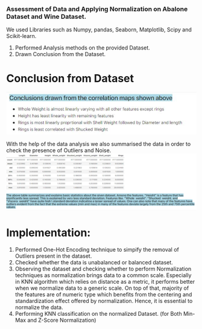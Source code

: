 ### Assessment of Data and Applying Normalization on Abalone Dataset and Wine Dataset.

We used Libraries such as Numpy, pandas, Seaborn, Matplotlib, Scipy and Scikit-learn.
1. Performed Analysis methods on the provided Dataset.
2. Drawn Conclusion from the Dataset.

# Conclusion from Dataset


![Data-analysis](photos/Data-analysis.JPG)

With the help of the data analysis we also summarised the data in order to check the presence of Outliers and Noise.
![Data-summary](photos/Data-summary.JPG)

# Implementation:
1. Performed One-Hot Encoding technique to simpify the removal of Outliers present in the dataset.
2. Checked whether the data is unabalanced or balanced dataset.
3.  Observing the dataset and checking whether to perform Normalization techniques as normalization brings data to a common scale. Especially in KNN algorithm which relies on distance as a metric, it performs better when we normalize data to a generic scale. On top of that, majority of the features are of numeric type which benefits from the centering and standardization effect offered by normalization. Hence, it is essential to normalize the data.    
4. Performing KNN classification on the normalized Dataset. (for Both Min-Max and Z-Score Normalization)


